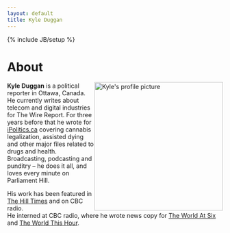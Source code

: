 ```yaml
---
layout: default
title: Kyle Duggan
---
```

{% include JB/setup %}
<div class="page-header">
  <h1>About</h1>
</div>
<div class="container-fluid">
<div class="row-fluid">
<div class="col-md-10">
<div class="media">
  <a class="pull-left" href="#">
    <img class="media-object" data-src="holder.js/64x64">
    <img style="float: right" class="img-responsive" alt="Kyle's profile picture" src="https://pbs.twimg.com/profile_images/714928926196416513/b9UkpUzE.jpg" style="padding-right: 0px" width="300">
  </a>
<div class="media-body">
<b>Kyle Duggan</b> is a political reporter in Ottawa, Canada. <br />
He currently writes about telecom and digital industries for The Wire Report. For three years before that he wrote for <a href="http://www.ipolitics.ca">iPolitics.ca</a> covering cannabis legalization, assisted dying and other major files related to drugs and health. <br />
Broadcasting, podcasting and punditry – he does it all, and loves every minute on Parliament Hill.<br />
<p>His work has been featured in <a href="http://www.hilltimes.com/">The Hill Times</a> and on CBC radio.<br />
He interned at CBC radio, where he wrote news copy for <a href="http://www.cbc.ca/w6/">The World At Six</a> and <a href="http://www.cbc.ca/theworldthishour/">The World This Hour</a>.</p>
